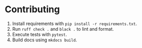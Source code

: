 # Contributing

1. Install requirements with `pip install -r requirements.txt`.
2. Run `ruff check .` and `black .` to lint and format.
3. Execute tests with `pytest`.
4. Build docs using `mkdocs build`.
